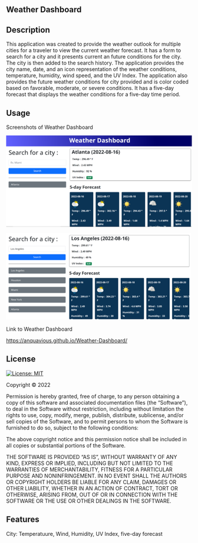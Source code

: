 ## Weather Dashboard

## Description 

This application was created to provide the weather outlook for multiple cities for a traveler to view the current weather forecast. It has a form to search for a city and it presents current an future conditions for the city. The city is then added to the search history. The application provides the city name, date, and an icon representation of the weather conditions, temperature, humidity, wind speed, and the UV Index. The application also provides the future weather conditions for city provided and is color coded based on favorable, moderate, or severe conditions. It has a five-day forecast that displays the weather conditions for a five-day time period.

## Usage

Screenshots of Weather Dashboard

![](Weather%20Dashboard%20screenshot1.PNG)

![](Weather%20Dashboard%20screenshot2.PNG)

Link to Weather Dashboard

https://anquavious.github.io/Weather-Dashboard/

## License

[![License: MIT](https://img.shields.io/badge/License-MIT-yellow.svg)](https://opensource.org/licenses/MIT)

Copyright © 2022 <Anquavious Grant>

Permission is hereby granted, free of charge, to any person obtaining a copy of this software and associated documentation files (the “Software”), to deal in the Software without restriction, including without limitation the rights to use, copy, modify, merge, publish, distribute, sublicense, and/or sell copies of the Software, and to permit persons to whom the Software is furnished to do so, subject to the following conditions:

The above copyright notice and this permission notice shall be included in all copies or substantial portions of the Software.

THE SOFTWARE IS PROVIDED “AS IS”, WITHOUT WARRANTY OF ANY KIND, EXPRESS OR IMPLIED, INCLUDING BUT NOT LIMITED TO THE WARRANTIES OF MERCHANTABILITY, FITNESS FOR A PARTICULAR PURPOSE AND NONINFRINGEMENT. IN NO EVENT SHALL THE AUTHORS OR COPYRIGHT HOLDERS BE LIABLE FOR ANY CLAIM, DAMAGES OR OTHER LIABILITY, WHETHER IN AN ACTION OF CONTRACT, TORT OR OTHERWISE, ARISING FROM, OUT OF OR IN CONNECTION WITH THE SOFTWARE OR THE USE OR OTHER DEALINGS IN THE SOFTWARE.

## Features

City: Temperatuure, Wind, Humidity, UV Index, five-day forecast

